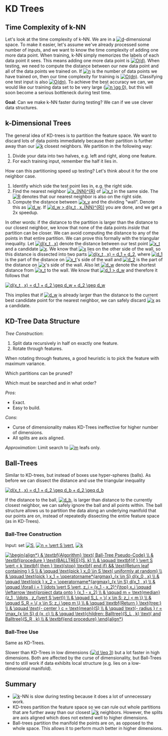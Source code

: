 # KD Trees

## Time Complexity of k-NN

Let's look at the time complexity of k-NN. We are in a <a href="https://www.codecogs.com/eqnedit.php?latex=d" target="_blank"><img src="https://latex.codecogs.com/gif.latex?d" title="d" /></a>-dimensional space. To make it easier, let's assume we've already processed some number of inputs, and we want to know the time complexity of adding one more data point. When training, k-NN simply memorizes the labels of each data point it sees. This means adding one more data point is <a href="https://www.codecogs.com/eqnedit.php?latex=O(d)" target="_blank"><img src="https://latex.codecogs.com/gif.latex?O(d)" title="O(d)" /></a>. When testing, we need to compute the distance between our new data point and all of the data points we trained on. If <a href="https://www.codecogs.com/eqnedit.php?latex=n" target="_blank"><img src="https://latex.codecogs.com/gif.latex?n" title="n" /></a> is the number of data points we have trained on, then our time complexity for training is <a href="https://www.codecogs.com/eqnedit.php?latex=O(dn)" target="_blank"><img src="https://latex.codecogs.com/gif.latex?O(dn)" title="O(dn)" /></a>. Classifying one test input is also <a href="https://www.codecogs.com/eqnedit.php?latex=O(dn)" target="_blank"><img src="https://latex.codecogs.com/gif.latex?O(dn)" title="O(dn)" /></a>. To achieve the best accuracy we can, we would like our training data set to be very large (<a href="https://www.codecogs.com/eqnedit.php?latex=n&space;\gg&space;0" target="_blank"><img src="https://latex.codecogs.com/gif.latex?n&space;\gg&space;0" title="n \gg 0" /></a>), but this will soon become a serious bottleneck during test time.

**Goal**: Can we make k-NN faster during testing? We can if we use clever data structures.

## k-Dimensional Trees

The general idea of KD-trees is to partition the feature space. We want to discard lots of data points immediately because their partition is further away than our <a href="https://www.codecogs.com/eqnedit.php?latex=k" target="_blank"><img src="https://latex.codecogs.com/gif.latex?k" title="k" /></a> closest neighbors. We partition in the following way:

1. Divide your data into two halves, e.g. left and right, along one feature.
2. For each training input, remember the half it lies in.

How can this partitioning speed up testing? Let's think about it for the one neighbor case.

1. Identify which side the test point lies in, e.g. the right side.
2. Find the nearest neighbor <a href="https://www.codecogs.com/eqnedit.php?latex=x_{NN}^{R}" target="_blank"><img src="https://latex.codecogs.com/gif.latex?x_{NN}^{R}" title="x_{NN}^{R}" /></a> of <a href="https://www.codecogs.com/eqnedit.php?latex=x_t" target="_blank"><img src="https://latex.codecogs.com/gif.latex?x_t" title="x_t" /></a> in the same side. The <a href="https://www.codecogs.com/eqnedit.php?latex=R" target="_blank"><img src="https://latex.codecogs.com/gif.latex?R" title="R" /></a> denotes that our nearest neighbor is also on the right side.
3. Compute the distance between <a href="https://www.codecogs.com/eqnedit.php?latex=x_y" target="_blank"><img src="https://latex.codecogs.com/gif.latex?x_y" title="x_y" /></a> and the dividing "wall". Denote this as <a href="https://www.codecogs.com/eqnedit.php?latex=d_w" target="_blank"><img src="https://latex.codecogs.com/gif.latex?d_w" title="d_w" /></a>. If <a href="https://www.codecogs.com/eqnedit.php?latex=d_w&space;>&space;d(x_t&space;,&space;x_{NN}^{R})" target="_blank"><img src="https://latex.codecogs.com/gif.latex?d_w&space;>&space;d(x_t&space;,&space;x_{NN}^{R})" title="d_w > d(x_t , x_{NN}^{R})" /></a> you are done, and we get a 2x speedup.

In other words: if the distance to the partition is larger than the distance to our closest neighbor, we know that none of the data points *inside* that partition can be closer. We can avoid computing the distance to any of the points in that entire partition. We can prove this formally with the triangular inequality. Let <a href="https://www.codecogs.com/eqnedit.php?latex=d(x_t&space;,&space;x)" target="_blank"><img src="https://latex.codecogs.com/gif.latex?d(x_t&space;,&space;x)" title="d(x_t , x)" /></a> denote the distance between our test point <a href="https://www.codecogs.com/eqnedit.php?latex=x_t" target="_blank"><img src="https://latex.codecogs.com/gif.latex?x_t" title="x_t" /></a> and a candidate <a href="https://www.codecogs.com/eqnedit.php?latex=x" target="_blank"><img src="https://latex.codecogs.com/gif.latex?x" title="x" /></a>. We know that <a href="https://www.codecogs.com/eqnedit.php?latex=x" target="_blank"><img src="https://latex.codecogs.com/gif.latex?x" title="x" /></a> lies on the other side of the wall, so this distance is dissected into two parts <a href="https://www.codecogs.com/eqnedit.php?latex=d(x_t&space;,&space;x)&space;=&space;d_1&space;&plus;&space;d_2" target="_blank"><img src="https://latex.codecogs.com/gif.latex?d(x_t&space;,&space;x)&space;=&space;d_1&space;&plus;&space;d_2" title="d(x_t , x) = d_1 + d_2" /></a>, where <a href="https://www.codecogs.com/eqnedit.php?latex=d_1" target="_blank"><img src="https://latex.codecogs.com/gif.latex?d_1" title="d_1" /></a> is the part of the distance on <a href="https://www.codecogs.com/eqnedit.php?latex=x_t" target="_blank"><img src="https://latex.codecogs.com/gif.latex?x_t" title="x_t" /></a>'s side of the wall and <a href="https://www.codecogs.com/eqnedit.php?latex=d_2" target="_blank"><img src="https://latex.codecogs.com/gif.latex?d_2" title="d_2" /></a> is the part of the distance on <a href="https://www.codecogs.com/eqnedit.php?latex=x" target="_blank"><img src="https://latex.codecogs.com/gif.latex?x" title="x" /></a>'s side of the wall. Also let <a href="https://www.codecogs.com/eqnedit.php?latex=d_w" target="_blank"><img src="https://latex.codecogs.com/gif.latex?d_w" title="d_w" /></a> denote the shortest distance from <a href="https://www.codecogs.com/eqnedit.php?latex=x_t" target="_blank"><img src="https://latex.codecogs.com/gif.latex?x_t" title="x_t" /></a> to the wall. We know that <a href="https://www.codecogs.com/eqnedit.php?latex=d_1&space;>&space;d_w" target="_blank"><img src="https://latex.codecogs.com/gif.latex?d_1&space;>&space;d_w" title="d_1 > d_w" /></a> and therefore it follows that

<a href="https://www.codecogs.com/eqnedit.php?latex=d(x_t&space;,&space;x)&space;=&space;d_1&space;&plus;&space;d_2&space;\geq&space;d_w&space;&plus;&space;d_2&space;\geq&space;d_w" target="_blank"><img src="https://latex.codecogs.com/gif.latex?d(x_t&space;,&space;x)&space;=&space;d_1&space;&plus;&space;d_2&space;\geq&space;d_w&space;&plus;&space;d_2&space;\geq&space;d_w" title="d(x_t , x) = d_1 + d_2 \geq d_w + d_2 \geq d_w" /></a>

This implies that if <a href="https://www.codecogs.com/eqnedit.php?latex=d_w" target="_blank"><img src="https://latex.codecogs.com/gif.latex?d_w" title="d_w" /></a> is already larger than the distance to the current best candidate point for the nearest neighbor, we can safely discard <a href="https://www.codecogs.com/eqnedit.php?latex=x" target="_blank"><img src="https://latex.codecogs.com/gif.latex?x" title="x" /></a> as a candidate.

## KD-Tree Data Structure

*Tree Construction*:

1. Split data recursively in half on exactly one feature.
2. Rotate through features.

When rotating through features, a good heuristic is to pick the feature with maximum variance.

Which partitions can be pruned?

Which must be searched and in what order?

*Pros*:

- Exact.
- Easy to build.

*Cons*:

- Curse of dimensionality makes KD-Trees ineffective for higher number of dimensions.
- All splits are axis aligned.

*Approximation*: Limit search to <a href="https://www.codecogs.com/eqnedit.php?latex=m" target="_blank"><img src="https://latex.codecogs.com/gif.latex?m" title="m" /></a> leafs only.

## Ball-Trees

Similar to KD-trees, but instead of boxes use hyper-spheres (balls). As before we can dissect the distance and use the triangular inequality

<a href="https://www.codecogs.com/eqnedit.php?latex=d(x_t&space;,&space;x)&space;=&space;d_1&space;&plus;&space;d_2&space;\geq&space;d_b&space;&plus;&space;d_2&space;\geq&space;d_b" target="_blank"><img src="https://latex.codecogs.com/gif.latex?d(x_t&space;,&space;x)&space;=&space;d_1&space;&plus;&space;d_2&space;\geq&space;d_b&space;&plus;&space;d_2&space;\geq&space;d_b" title="d(x_t , x) = d_1 + d_2 \geq d_b + d_2 \geq d_b" /></a>

If the distance to the ball, <a href="https://www.codecogs.com/eqnedit.php?latex=d_b" target="_blank"><img src="https://latex.codecogs.com/gif.latex?d_b" title="d_b" /></a>, is larger than distance to the currently closest neighbor, we can safely ignore the ball and all points within. The ball structure allows us to partition the data along an underlying manifold that our points are on, instead of repeatedly dissecting the entire feature space (as in KD-Trees).

### Ball-Tree Construction

Input: set <a href="https://www.codecogs.com/eqnedit.php?latex=S" target="_blank"><img src="https://latex.codecogs.com/gif.latex?S" title="S" /></a>, <a href="https://www.codecogs.com/eqnedit.php?latex=n&space;=&space;\vert&space;S&space;\vert" target="_blank"><img src="https://latex.codecogs.com/gif.latex?n&space;=&space;\vert&space;S&space;\vert" title="n = \vert S \vert" /></a>, <a href="https://www.codecogs.com/eqnedit.php?latex=k" target="_blank"><img src="https://latex.codecogs.com/gif.latex?k" title="k" /></a>

<a href="https://www.codecogs.com/eqnedit.php?latex=\begin{align*}&space;&&space;\textbf{Algorithm}&space;\text{&space;Ball-Tree&space;Pseudo-Code}&space;\\&space;&&space;\textbf{procedure&space;}&space;\text{BALLTREE}(S,&space;k)&space;\\&space;&&space;\qquad&space;\textbf{if&space;}&space;\vert&space;S&space;\vert&space;<&space;k&space;\textbf{&space;then&space;}&space;\text{stop}&space;\textbf{&space;end&space;if}&space;&&&space;\text{Return&space;leaf&space;containing&space;}&space;S&space;\\&space;&&space;\qquad&space;\text{pick&space;}&space;x_0&space;\in&space;S&space;\text{&space;uniformly&space;at&space;random}&space;\\&space;&&space;\qquad&space;\text{pick&space;}&space;x_1&space;=&space;\operatorname*{argmax}_{x&space;\in&space;S}&space;d(x_0&space;,&space;x)&space;\\&space;&&space;\qquad&space;\text{pick&space;}&space;x_2&space;=&space;\operatorname*{argmax}_{x&space;\in&space;S}&space;d(x_1&space;,&space;x)&space;\\&space;&&space;\qquad&space;\forall&space;i&space;=&space;1&space;\ldots&space;\vert&space;S&space;\vert,&space;z_i&space;=&space;(x_1&space;-&space;x_2)^{\top}&space;x_i&space;\qquad&space;\leftarrow&space;\text{project&space;data&space;onto&space;}&space;(x_1&space;-&space;x_2)&space;\\&space;&&space;\qquad&space;m&space;=&space;\text{median}(z_1&space;,&space;\ldots&space;,&space;z_{\vert&space;S&space;\vert})&space;\\&space;&&space;\qquad&space;S_L&space;=&space;\{&space;x&space;\in&space;S:&space;z_i&space;<&space;m&space;\}&space;\\&space;&&space;\qquad&space;S_R&space;=&space;\{&space;x&space;\in&space;S:&space;z_i&space;\geq&space;m&space;\}&space;\\&space;&&space;\qquad&space;\textbf{Return&space;}&space;\text{tree:}&space;\\&space;&&space;\qquad&space;\text{-&space;center&space;}&space;c&space;=&space;\text{mean}(S)&space;\\&space;&&space;\qquad&space;\text{-&space;radius&space;}&space;r&space;=&space;\max_{x&space;\in&space;S}&space;d&space;(x,&space;c)&space;\\&space;&&space;\qquad&space;\text{children:&space;Balltree}(S_L&space;,&space;k)&space;\text{&space;and&space;Balltree}(S_R&space;,&space;k)&space;\\&space;&&space;\textbf{end&space;procedure}&space;\end{align*}" target="_blank"><img src="https://latex.codecogs.com/gif.latex?\begin{align*}&space;&&space;\textbf{Algorithm}&space;\text{&space;Ball-Tree&space;Pseudo-Code}&space;\\&space;&&space;\textbf{procedure&space;}&space;\text{BALLTREE}(S,&space;k)&space;\\&space;&&space;\qquad&space;\textbf{if&space;}&space;\vert&space;S&space;\vert&space;<&space;k&space;\textbf{&space;then&space;}&space;\text{stop}&space;\textbf{&space;end&space;if}&space;&&&space;\text{Return&space;leaf&space;containing&space;}&space;S&space;\\&space;&&space;\qquad&space;\text{pick&space;}&space;x_0&space;\in&space;S&space;\text{&space;uniformly&space;at&space;random}&space;\\&space;&&space;\qquad&space;\text{pick&space;}&space;x_1&space;=&space;\operatorname*{argmax}_{x&space;\in&space;S}&space;d(x_0&space;,&space;x)&space;\\&space;&&space;\qquad&space;\text{pick&space;}&space;x_2&space;=&space;\operatorname*{argmax}_{x&space;\in&space;S}&space;d(x_1&space;,&space;x)&space;\\&space;&&space;\qquad&space;\forall&space;i&space;=&space;1&space;\ldots&space;\vert&space;S&space;\vert,&space;z_i&space;=&space;(x_1&space;-&space;x_2)^{\top}&space;x_i&space;\qquad&space;\leftarrow&space;\text{project&space;data&space;onto&space;}&space;(x_1&space;-&space;x_2)&space;\\&space;&&space;\qquad&space;m&space;=&space;\text{median}(z_1&space;,&space;\ldots&space;,&space;z_{\vert&space;S&space;\vert})&space;\\&space;&&space;\qquad&space;S_L&space;=&space;\{&space;x&space;\in&space;S:&space;z_i&space;<&space;m&space;\}&space;\\&space;&&space;\qquad&space;S_R&space;=&space;\{&space;x&space;\in&space;S:&space;z_i&space;\geq&space;m&space;\}&space;\\&space;&&space;\qquad&space;\textbf{Return&space;}&space;\text{tree:}&space;\\&space;&&space;\qquad&space;\text{-&space;center&space;}&space;c&space;=&space;\text{mean}(S)&space;\\&space;&&space;\qquad&space;\text{-&space;radius&space;}&space;r&space;=&space;\max_{x&space;\in&space;S}&space;d&space;(x,&space;c)&space;\\&space;&&space;\qquad&space;\text{children:&space;Balltree}(S_L&space;,&space;k)&space;\text{&space;and&space;Balltree}(S_R&space;,&space;k)&space;\\&space;&&space;\textbf{end&space;procedure}&space;\end{align*}" title="\begin{align*} & \textbf{Algorithm} \text{ Ball-Tree Pseudo-Code} \\ & \textbf{procedure } \text{BALLTREE}(S, k) \\ & \qquad \textbf{if } \vert S \vert < k \textbf{ then } \text{stop} \textbf{ end if} && \text{Return leaf containing } S \\ & \qquad \text{pick } x_0 \in S \text{ uniformly at random} \\ & \qquad \text{pick } x_1 = \operatorname*{argmax}_{x \in S} d(x_0 , x) \\ & \qquad \text{pick } x_2 = \operatorname*{argmax}_{x \in S} d(x_1 , x) \\ & \qquad \forall i = 1 \ldots \vert S \vert, z_i = (x_1 - x_2)^{\top} x_i \qquad \leftarrow \text{project data onto } (x_1 - x_2) \\ & \qquad m = \text{median}(z_1 , \ldots , z_{\vert S \vert}) \\ & \qquad S_L = \{ x \in S: z_i < m \} \\ & \qquad S_R = \{ x \in S: z_i \geq m \} \\ & \qquad \textbf{Return } \text{tree:} \\ & \qquad \text{- center } c = \text{mean}(S) \\ & \qquad \text{- radius } r = \max_{x \in S} d (x, c) \\ & \qquad \text{children: Balltree}(S_L , k) \text{ and Balltree}(S_R , k) \\ & \textbf{end procedure} \end{align*}" /></a>

### Ball-Tree Use

Same as KD-Trees.

Slower than KD-Trees in low dimensions (<a href="https://www.codecogs.com/eqnedit.php?latex=d&space;\leq&space;3" target="_blank"><img src="https://latex.codecogs.com/gif.latex?d&space;\leq&space;3" title="d \leq 3" /></a>) but a lot faster in high dimensions. Both are affected by the curse of dimensionality, but Ball-Trees tend to still work if data exhibits local structure (e.g. lies on a low-dimensional manifold).

## Summary

- <a href="https://www.codecogs.com/eqnedit.php?latex=k" target="_blank"><img src="https://latex.codecogs.com/gif.latex?k" title="k" /></a>-NN is slow during testing because it does a lot of unnecessary work.
- KD-trees partition the feature space so we can rule out whole partitions that are further away than our closest <a href="https://www.codecogs.com/eqnedit.php?latex=k" target="_blank"><img src="https://latex.codecogs.com/gif.latex?k" title="k" /></a> neighbors. However, the splits are axis aligned which does not extend well to higher dimensions.
- Ball-trees partition the manifold the points are on, as opposed to the whole space. This allows it to perform much better in higher dimensions.
